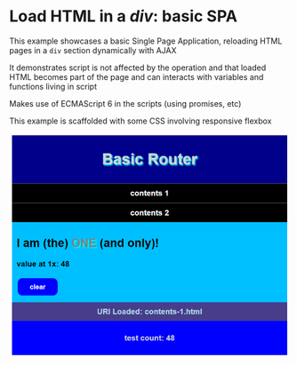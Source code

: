 # Load HTML in a *div*: basic SPA

This example showcases a basic Single Page Application, reloading HTML pages in a `div` section dynamically with AJAX

It demonstrates script is not affected by the operation and that loaded HTML becomes part of the page and can interacts with variables and functions living in script

Makes use of ECMAScript 6 in the scripts (using promises, etc)

This example is scaffolded with some CSS involving responsive flexbox

![](screen-shot.png)

